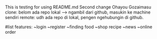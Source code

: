 This is testing for using README.md
Second change
Ohayou Gozaimasu
clone: belom ada repo lokal --> ngambil dari github, masukin ke machine sendiri
remote: udh ada repo di lokal, pengen ngehubungin di github.

#list features:
~login
~register
~finding food
~shop recipe
~news
~online order